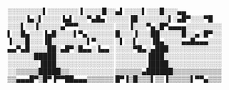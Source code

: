 ░░░░░░░░▌░░░░░░░▐
░░░░█░░▄▌░░░░▌░░░█░░░▄▄
░░░░▐▄░▌░░░░▐▄▌░░░▀▄█▄
░░░░░▐█░░░░░░░▌░▄█▀░░░▀█
░░░▌░░▐░░░░░▄▀▀▀░░░░░░░░
░░░▐░░░▀▄░█▀▄▄▄▄░░░░░░░░
▌░░█▄░░░▐▄█░░░░▌▀▄░░░░░░
█░░░▐░░░██░░░░░█░░▄░█▀░░
▐░░░█░░░▐█░░░░░░░░▌▀░░░░
░▌░░▌░░░▐█▄░░░░▄▄█▄▄▄░░░
▄▄▀▄█░░░░██░▄█▀░█▄▄░▐▄▄░
░░░░▀█▄░▄███░░░░░░░░░░░░
░░░░░░█████░░░░░░░░░░░░░
░░░░░░░▐███░░░░░░░░░░░░░
░░░░░░░▐███░░░░░░░░░░░░░
░░░░░░░▐████░░░░░░░░░░░░
░░▒▒▒▒▒█████▒▒░░░░░░░░░░
▒▒▒▒▒▒▄██████▒▒▒▒▒▒▒▒▒▒▒
▒▒▄▄▄█▀▒█▀▐▀▀██▄▄▄▒▒▒▒▒▒
█▀▐▒█▒▒▒▌▒▒▐▒▒▒▒▒▌▀▀▄▒▒▒
